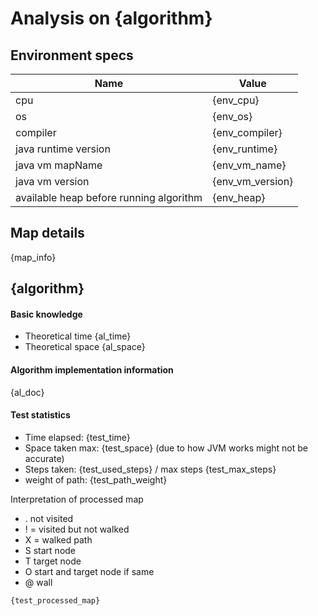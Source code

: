 # Analysis on {algorithm}

## Environment specs

| Name | Value |
|------|-------|
| cpu  | {env_cpu} |
| os   | {env_os}  |
| compiler | {env_compiler} |
| java runtime version | {env_runtime} |
| java vm mapName | {env_vm_name} |
| java vm version | {env_vm_version} |
| available heap before running algorithm | {env_heap} |


## Map details
{map_info}

## {algorithm}

#### Basic knowledge
* Theoretical time {al_time}
* Theoretical space {al_space}

#### Algorithm implementation information
{al_doc}

#### Test statistics
* Time elapsed: {test_time}
* Space taken max: {test_space} (due to how JVM works might not be accurate)
* Steps taken: {test_used_steps} / max steps {test_max_steps}
* weight of path: {test_path_weight}

Interpretation of processed map
* . not visited
* ! = visited but not walked
* X = walked path
* S start node
* T target node
* O start and target node if same
* @ wall 

```
{test_processed_map}
```